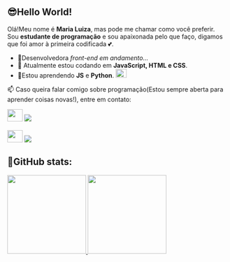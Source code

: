 ## 😎Hello World!

Olá!Meu nome é **Maria Luiza**, mas pode me chamar como você preferir. Sou **estudante de programação** e sou apaixonada pelo que faço, digamos que foi amor à primeira codificada 💕. 

- 👾Desenvolvedora *front-end em andamento...*
- 🔭 Atualmente estou codando em **JavaScript, HTML e CSS**.
- 🌱Estou aprendendo **JS** e **Python**.  <img src="https://i.giphy.com/media/v1.Y2lkPTc5MGI3NjExYjhyd3Nmd2N5NzA0cm5pd2IzZnNhZm1mNWdlNWVwZnZ6dGlvNDI5bSZlcD12MV9pbnRlcm5hbF9naWZfYnlfaWQmY3Q9Zw/LHZyixOnHwDDy/giphy.gif" style="width:25px;height:20px;"/>
  
<p> 📫 Caso queira falar comigo sobre programação(Estou sempre aberta para aprender coisas novas!), entre em contato:</p>
<div>
<img src="https://i.giphy.com/media/v1.Y2lkPTc5MGI3NjExbmlrOWtjb3Q2eGQ1MWM1eHdrb3p3anliMDdxa2pheDl2bzIwbXU0NCZlcD12MV9pbnRlcm5hbF9naWZfYnlfaWQmY3Q9Zw/u5GxLmudnA8vK/giphy.gif" style="width:35px;height:28px;"/>
  <a href= "https://discord.com/users/1175539366895046687"><img src="https://img.shields.io/badge/Discord-%235865F2.svg?style=for-the-badge&logo=discord&logoColor=white"></a>
</div>
<br/>
<div>
 <img src="https://i.giphy.com/media/v1.Y2lkPTc5MGI3NjExbmlrOWtjb3Q2eGQ1MWM1eHdrb3p3anliMDdxa2pheDl2bzIwbXU0NCZlcD12MV9pbnRlcm5hbF9naWZfYnlfaWQmY3Q9Zw/u5GxLmudnA8vK/giphy.gif" style="width:35px;height:28px;"/> 
  <a href= "mailto:miasinesio@gmail.com"><img src="https://img.shields.io/badge/Gmail-D14836?style=for-the-badge&logo=gmail&logoColor=white"></a>
</div>
  <h2 >🐾GitHub stats:</h2> 
<div>
  <div>
  <a href= "https://github.com/Miaa23"> 
    <img height=180px src= "https://github-readme-stats.vercel.app/api/top-langs/?username=Miaa23&layout=normal&?count_private=true&langs_count=5&theme=cobalt&locale=pt-br"/>
  </a>
    <img height=180px src= https://github-readme-stats.vercel.app/api?username=Miaa23&show_icons=true&?count_private=true&theme=cobalt&locale=pt-br>
  </div>
  
